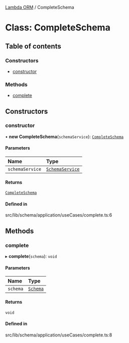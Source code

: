 [Lambda ORM](../README.md) / CompleteSchema

# Class: CompleteSchema

## Table of contents

### Constructors

- [constructor](CompleteSchema.md#constructor)

### Methods

- [complete](CompleteSchema.md#complete)

## Constructors

### constructor

• **new CompleteSchema**(`schemaService`): [`CompleteSchema`](CompleteSchema.md)

#### Parameters

| Name | Type |
| :------ | :------ |
| `schemaService` | [`SchemaService`](SchemaService.md) |

#### Returns

[`CompleteSchema`](CompleteSchema.md)

#### Defined in

src/lib/schema/application/useCases/complete.ts:6

## Methods

### complete

▸ **complete**(`schema`): `void`

#### Parameters

| Name | Type |
| :------ | :------ |
| `schema` | [`Schema`](../interfaces/Schema.md) |

#### Returns

`void`

#### Defined in

src/lib/schema/application/useCases/complete.ts:8
